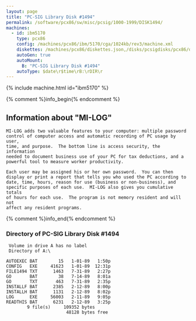 ```yaml
---
layout: page
title: "PC-SIG Library Disk #1494"
permalink: /software/pcx86/sw/misc/pcsig/1000-1999/DISK1494/
machines:
  - id: ibm5170
    type: pcx86
    config: /machines/pcx86/ibm/5170/cga/1024kb/rev3/machine.xml
    diskettes: /machines/pcx86/diskettes.json,/disks/pcsigdisks/pcx86/diskettes.json
    autoGen: true
    autoMount:
      B: "PC-SIG Library Disk #1494"
    autoType: $date\r$time\rB:\rDIR\r
---
```


{% include machine.html id="ibm5170" %}

{% comment %}info_begin{% endcomment %}

## Information about "MI-LOG"

    MI-LOG adds two valuable features to your computer: multiple password
    control of computer access and automatic recording of PC usage by user,
    time, and purpose.  The bottom line is access security, the information
    needed to document business use of your PC for tax deductions, and a
    powerful tool to measure worker productivity.
    
    Each user may be assigned his or her own password.  You can then
    display or print a report that tells you who used the PC according to
    date, time, hours, reason for use (business or non-business), and
    specific purposes of each use.  MI-LOG also gives you cumulative totals
    of hours for each use.  The program is not memory resident and will not
    affect any resident programs.
{% comment %}info_end{% endcomment %}


### Directory of PC-SIG Library Disk #1494

     Volume in drive A has no label
     Directory of A:\

    AUTOEXEC BAT        15   1-01-89   1:50p
    CONFIG   EXE     41623   1-01-89  12:31p
    FILE1494 TXT      1463   7-31-89   2:27p
    GO       BAT        38   7-14-89   8:01a
    GO       TXT       463   7-31-89   2:35p
    INSTALLF BAT      2385   2-12-89   8:00p
    INSTALLH BAT      1131   2-12-89   8:02p
    LOG      EXE     56003   2-11-89   9:05p
    READTHIS BAT      6231   2-12-89   3:25p
            9 file(s)     109352 bytes
                           48128 bytes free
